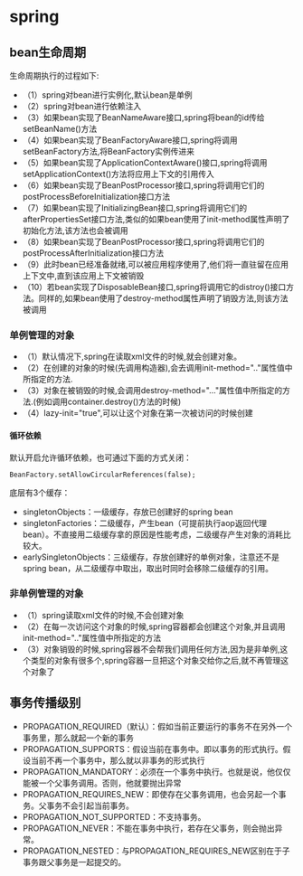 # spring

## bean生命周期

生命周期执行的过程如下:

+ （1）spring对bean进行实例化,默认bean是单例
+ （2）spring对bean进行依赖注入
+ （3）如果bean实现了BeanNameAware接口,spring将bean的id传给setBeanName()方法
+ （4）如果bean实现了BeanFactoryAware接口,spring将调用setBeanFactory方法,将BeanFactory实例传进来
+ （5）如果bean实现了ApplicationContextAware()接口,spring将调用setApplicationContext()方法将应用上下文的引用传入
+ （6）如果bean实现了BeanPostProcessor接口,spring将调用它们的postProcessBeforeInitialization接口方法
+ （7）如果bean实现了InitializingBean接口,spring将调用它们的afterPropertiesSet接口方法,类似的如果bean使用了init-method属性声明了初始化方法,该方法也会被调用
+ （8）如果bean实现了BeanPostProcessor接口,spring将调用它们的postProcessAfterInitialization接口方法
+ （9）此时bean已经准备就绪,可以被应用程序使用了,他们将一直驻留在应用上下文中,直到该应用上下文被销毁
+ （10）若bean实现了DisposableBean接口,spring将调用它的distroy()接口方法。同样的,如果bean使用了destroy-method属性声明了销毁方法,则该方法被调用

### 单例管理的对象

+ （1）默认情况下,spring在读取xml文件的时候,就会创建对象。
+ （2）在创建的对象的时候(先调用构造器),会去调用init-method=".."属性值中所指定的方法.
+ （3）对象在被销毁的时候,会调用destroy-method="..."属性值中所指定的方法.(例如调用container.destroy()方法的时候)
+ （4）lazy-init="true",可以让这个对象在第一次被访问的时候创建

#### 循环依赖

默认开启允许循环依赖，也可通过下面的方式关闭：

```
BeanFactory.setAllowCircularReferences(false);
```

底层有3个缓存：

+ singletonObjects：一级缓存，存放已创建好的spring bean
+ singletonFactories：二级缓存，产生bean（可提前执行aop返回代理bean）。不直接用二级缓存拿的原因是性能考虑，二级缓存产生对象的消耗比较大。
+ earlySingletonObjects：三级缓存，存放创建好的单例对象，注意还不是spring bean，从二级缓存中取出，取出时同时会移除二级缓存的引用。

### 非单例管理的对象

+ （1）spring读取xml文件的时候,不会创建对象
+ （2）在每一次访问这个对象的时候,spring容器都会创建这个对象,并且调用init-method=".."属性值中所指定的方法
+ （3）对象销毁的时候,spring容器不会帮我们调用任何方法,因为是非单例,这个类型的对象有很多个,spring容器一旦把这个对象交给你之后,就不再管理这个对象了

## 事务传播级别

+ PROPAGATION_REQUIRED（默认）：假如当前正要运行的事务不在另外一个事务里，那么就起一个新的事务
+ PROPAGATION_SUPPORTS：假设当前在事务中。即以事务的形式执行。假设当前不再一个事务中，那么就以非事务的形式执行
+ PROPAGATION_MANDATORY：必须在一个事务中执行。也就是说，他仅仅能被一个父事务调用。否则，他就要抛出异常
+ PROPAGATION_REQUIRES_NEW：即使存在父事务调用，也会另起一个事务。父事务不会引起当前事务。
+ PROPAGATION_NOT_SUPPORTED：不支持事务。
+ PROPAGATION_NEVER：不能在事务中执行，若存在父事务，则会抛出异常。
+ PROPAGATION_NESTED：与PROPAGATION_REQUIRES_NEW区别在于子事务跟父事务是一起提交的。



